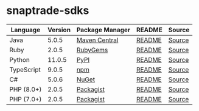 # snaptrade-sdks

|Language|Version|Package Manager|README|Source|
|-|-|-|-|-|
|Java|5.0.5|[Maven Central](https://central.sonatype.com/artifact/com.konfigthis/snaptrade-java-sdk/5.0.5)|[README](https://github.com/passiv/snaptrade-sdks/tree/master/sdks/java#readme)|[Source](https://github.com/passiv/snaptrade-sdks/tree/master/sdks/java)|
|Ruby|2.0.5|[RubyGems](https://rubygems.org/gems/snaptrade/versions/2.0.5)|[README](https://github.com/passiv/snaptrade-sdks/tree/master/sdks/ruby#readme)|[Source](https://github.com/passiv/snaptrade-sdks/tree/master/sdks/ruby)|
|Python|11.0.5|[PyPI](https://pypi.org/project/snaptrade-python-sdk/11.0.5)|[README](https://github.com/passiv/snaptrade-sdks/tree/master/sdks/python#readme)|[Source](https://github.com/passiv/snaptrade-sdks/tree/master/sdks/python)|
|TypeScript|9.0.5|[npm](https://www.npmjs.com/package/snaptrade-typescript-sdk/v/9.0.5)|[README](https://github.com/passiv/snaptrade-sdks/tree/master/sdks/typescript#readme)|[Source](https://github.com/passiv/snaptrade-sdks/tree/master/sdks/typescript)|
|C#|5.0.6|[NuGet](https://nuget.org/packages/SnapTrade.Net/5.0.6)|[README](https://github.com/passiv/snaptrade-sdks/tree/master/sdks/csharp#readme)|[Source](https://github.com/passiv/snaptrade-sdks/tree/master/sdks/csharp)|
|PHP (8.0+)|2.0.5|[Packagist](https://packagist.org/packages/konfig/snaptrade-php-sdk#2.0.5)|[README](https://github.com/passiv/snaptrade-php-sdk#readme)|[Source](https://github.com/passiv/snaptrade-php-sdk)|
|PHP (7.0+)|2.0.5|[Packagist](https://packagist.org/packages/konfig/snaptrade-php-7-sdk#2.0.5)|[README](https://github.com/passiv/snaptrade-php-7-sdk#readme)|[Source](https://github.com/passiv/snaptrade-php-7-sdk)|